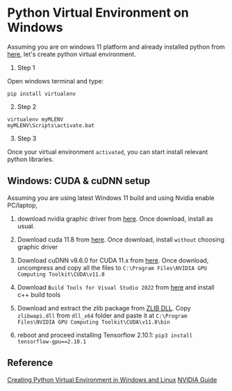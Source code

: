 # Python Virtual Environment on Windows

Assuming you are on windows 11 platform and already installed python from [here](https://www.python.org/ftp/python/3.10.11/python-3.10.11-amd64.exe), let's create python virtual environment.


1. Step 1

Open windows terminal and type:

```
pip install virtualenv
```

2. Step 2

```
virtualenv myMLENV
myMLENV\Scripts\activate.bat
```

3. Step 3

Once your virtual environment `activated`, you can start install relevant python libraries.


## Windows: CUDA & cuDNN setup

Assuming you are using latest Windows 11 build and using Nvidia enable PC/laptop, 

1) download nvidia graphic driver from [here](https://www.nvidia.com/download/index.aspx). Once download, install as usual.

2) Download cuda 11.8 from [here](https://developer.nvidia.com/cuda-11-8-0-download-archive). Once download, install `without` choosing graphic driver

3) Download cuDNN v8.6.0 for CUDA 11.x from [here](https://developer.nvidia.com/rdp/cudnn-archive). Once download, uncompress and copy all the files to `C:\Program Files\NVIDIA GPU Computing Toolkit\CUDA\v11.8`

4) Download `Build Tools for Visual Studio 2022` from [here](https://visualstudio.microsoft.com/downloads/?q=build+tools) and install c++ build tools

5) Download and extract the zlib package from [ZLIB DLL](http://www.winimage.com/zLibDll/zlib123dllx64.zip). Copy `zlibwapi.dll` from `dll_x64` folder and paste it at `C:\Program Files\NVIDIA GPU Computing Toolkit\CUDA\v11.8\bin`

5) reboot and proceed installing Tensorflow 2.10.1: `pip3 install tensorflow-gpu==2.10.1`

## Reference

[Creating Python Virtual Environment in Windows and Linux](https://www.geeksforgeeks.org/creating-python-virtual-environment-windows-linux/)
[NVIDIA Guide](https://docs.nvidia.com/deeplearning/cudnn/install-guide/index.html#install-windows)